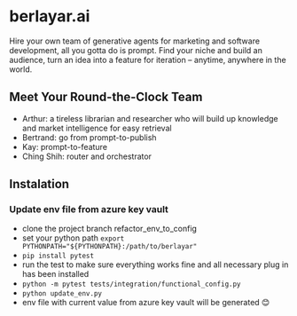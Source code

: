 # berlayar.ai
Hire your own team of generative agents for marketing and software development, all you gotta do is prompt. Find your niche and build an audience, turn an idea into a feature for iteration – anytime, anywhere in the world.

## Meet Your Round-the-Clock Team

* Arthur: a tireless librarian and researcher who will build up knowledge and market intelligence for easy retrieval
* Bertrand: go from prompt-to-publish
* Kay: prompt-to-feature
* Ching Shih: router and orchestrator


## Instalation

### Update env file from azure key vault

- clone the project branch refactor_env_to_config
- set your python path `export PYTHONPATH="${PYTHONPATH}:/path/to/berlayar"`
- `pip install pytest`
- run the test to make sure everything works fine and all necessary plug in has been installed
- `python -m pytest tests/integration/functional_config.py`
- `python update_env.py`
- env file with current value from azure key vault will be generated 😊
